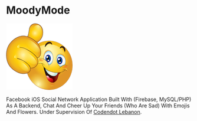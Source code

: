 # MoodyMode

<img src="Server/img/logo.png">

Facebook iOS Social Network Application Built With (Firebase, MySQL/PHP) As A Backend, Chat And Cheer Up Your Friends (Who Are Sad) With Emojis And Flowers. Under Supervision Of [Codendot Lebanon](https://codendot.com).


